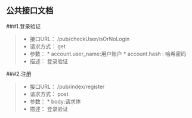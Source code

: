 
## 公共接口文档

###1.登录验证
>* 接口URL： /pub/checkUser/isOrNoLogin
>* 请求方式： get
>* 参数： 
    *  account.user_name:用户账户
    *  account.hash : 哈希密码
>* 描述： 登录验证

###2.注册
>* 接口URL： /pub/index/register
>* 请求方式： post
>* 参数： 
    *  body:请求体
>* 描述： 登录验证


